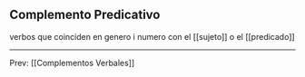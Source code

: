 ## Complemento Predicativo
verbos que coinciden en genero i numero con el [[sujeto]] o el [[predicado]]
___
Prev: [[Complementos Verbales]]